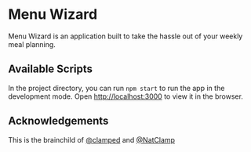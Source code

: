 # Menu Wizard

Menu Wizard is an application built to take the hassle out of your weekly meal planning.

## Available Scripts

In the project directory, you can run `npm start` to run the app in the development mode. Open [http://localhost:3000](http://localhost:3000) to view it in the browser.

## Acknowledgements

This is the brainchild of [@clamped](https://github.com/clamped) and [@NatClamp](https://github.com/NatClamp)
